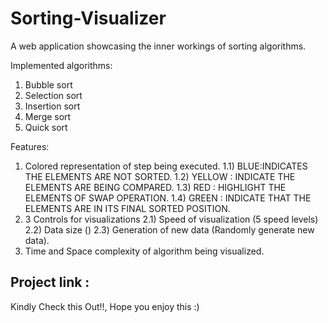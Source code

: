 # Sorting-Visualizer

A web application showcasing the inner workings of sorting algorithms.

Implemented algorithms:
1) Bubble sort
2) Selection sort
3) Insertion sort
4) Merge sort
5) Quick sort

Features:
1) Colored representation of step being executed.
  1.1) BLUE:INDICATES THE ELEMENTS ARE NOT SORTED.
  1.2) YELLOW : INDICATE THE ELEMENTS ARE BEING COMPARED.
  1.3) RED : HIGHLIGHT THE ELEMENTS OF SWAP OPERATION.
  1.4) GREEN : INDICATE THAT THE ELEMENTS ARE IN ITS FINAL SORTED POSITION.
2) 3 Controls for visualizations
  2.1) Speed of visualization (5 speed levels)
  2.2) Data size ()
  2.3) Generation of new data (Randomly generate new data).
4) Time and Space complexity of algorithm being visualized.


## Project link :


Kindly Check this Out!!, Hope you enjoy this :)

